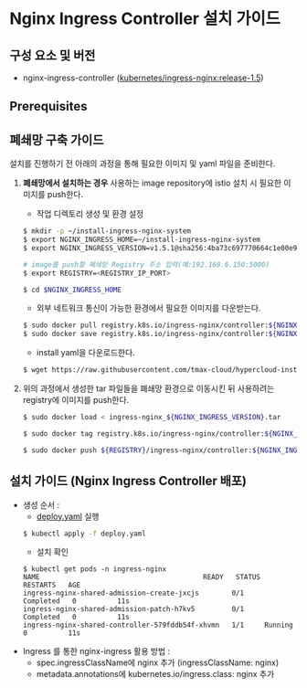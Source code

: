 
# Nginx Ingress Controller 설치 가이드

## 구성 요소 및 버전
* nginx-ingress-controller ([kubernetes/ingress-nginx:release-1.5](https://github.com/kubernetes/ingress-nginx/tree/release-1.5))

## Prerequisites

## 폐쇄망 구축 가이드
설치를 진행하기 전 아래의 과정을 통해 필요한 이미지 및 yaml 파일을 준비한다.
1. **폐쇄망에서 설치하는 경우** 사용하는 image repository에 istio 설치 시 필요한 이미지를 push한다. 

    * 작업 디렉토리 생성 및 환경 설정
    ```bash
    $ mkdir -p ~/install-ingress-nginx-system
    $ export NGINX_INGRESS_HOME=~/install-ingress-nginx-system
    $ export NGINX_INGRESS_VERSION=v1.5.1@sha256:4ba73c697770664c1e00e9f968de14e08f606ff961c76e5d7033a4a9c593c629
    
    # image를 push할 폐쇄망 Registry 주소 입력(예:192.168.6.150:5000)
    $ export REGISTRY=<REGISTRY_IP_PORT>
    
    $ cd $NGINX_INGRESS_HOME
    ```
    * 외부 네트워크 통신이 가능한 환경에서 필요한 이미지를 다운받는다.
    ```bash
    $ sudo docker pull registry.k8s.io/ingress-nginx/controller:${NGINX_INGRESS_VERSION}
    $ sudo docker save registry.k8s.io/ingress-nginx/controller:${NGINX_INGRESS_VERSION} > ingress-nginx_${NGINX_INGRESS_VERSION}.tar
    ```
    * install yaml을 다운로드한다.
    ```bash
    $ wget https://raw.githubusercontent.com/tmax-cloud/hypercloud-install-guide/master/IngressNginx/system/yaml/deploy.yaml
    ```
  
2. 위의 과정에서 생성한 tar 파일들을 폐쇄망 환경으로 이동시킨 뒤 사용하려는 registry에 이미지를 push한다.
    ```bash
    $ sudo docker load < ingress-nginx_${NGINX_INGRESS_VERSION}.tar
    
    $ sudo docker tag registry.k8s.io/ingress-nginx/controller:${NGINX_INGRESS_VERSION} ${REGISTRY}/ingress-nginx/controller:${NGINX_INGRESS_VERSION}
    
    $ sudo docker push ${REGISTRY}/ingress-nginx/controller:${NGINX_INGRESS_VERSION}
    ```


## 설치 가이드 (Nginx Ingress Controller 배포)
* 생성 순서 : 
    * [deploy.yaml](manifest/deploy.yaml) 실행 
	```bash
	$ kubectl apply -f deploy.yaml
	```
	* 설치 확인
	```console
	$ kubectl get pods -n ingress-nginx
    NAME                                        READY   STATUS      RESTARTS   AGE
    ingress-nginx-shared-admission-create-jxcjs        0/1     Completed   0          11s
    ingress-nginx-shared-admission-patch-h7kv5         0/1     Completed   0          11s
    ingress-nginx-shared-controller-579fddb54f-xhvmn   1/1     Running     0          11s
    ```
* Ingress 를 통한 nginx-ingress 활용 방법 : 
    * spec.ingressClassName에 nginx 추가 (ingressClassName: nginx)
    * metadata.annotations에 kubernetes.io/ingress.class: nginx 추가
